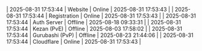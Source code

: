 | 2025-08-31 17:53:44 | Website | Online | 2025-08-31 17:53:43 |
| 2025-08-31 17:53:44 | Registration | Online | 2025-08-31 17:53:43 |
| 2025-08-31 17:53:44 | Auth Server | Offline | 2025-08-18 09:33:31 |
| 2025-08-31 17:53:44 | Kezan (PvE) | Offline | 2025-08-03 17:58:02 |
| 2025-08-31 17:53:44 | Gurubashi (PvP) | Offline | 2025-08-23 21:44:06 |
| 2025-08-31 17:53:44 | Cloudflare | Online | 2025-08-31 17:53:43 |
